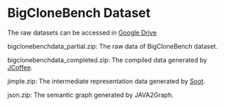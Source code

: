 # BigCloneBench Dataset
The raw datasets can be accessed in <a href="https://drive.google.com/file/d/1BHx6nxUpR0O7hQVNseJYiBs_Kawir_IM/view">Google Drive</a>

bigclonebenchdata_partial.zip: The raw data of BigCloneBench dataset.

bigclonebenchdata_completed.zip: The compiled data generated by <a href="https://github.com/piyush69/JCoffee">JCoffee</a>.

jimple.zip: The intermediate representation data generated by <a href="https://github.com/soot-oss/soot">Soot</a>.

json.zip: The semantic graph generated by JAVA2Graph.
